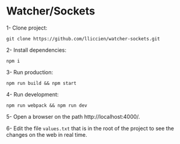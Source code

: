 # Watcher/Sockets

1- Clone project:

`git clone https://github.com/lliccien/watcher-sockets.git `

2- Install dependencies:

`npm i`

3- Run production:

`npm run build && npm start`

4- Run development:

`npm run webpack && npm run dev`

5- Open a browser on the path http://localhost:4000/.

6- Edit the file `values.txt` that is in the root of the project to see the changes on the web in real time. 
